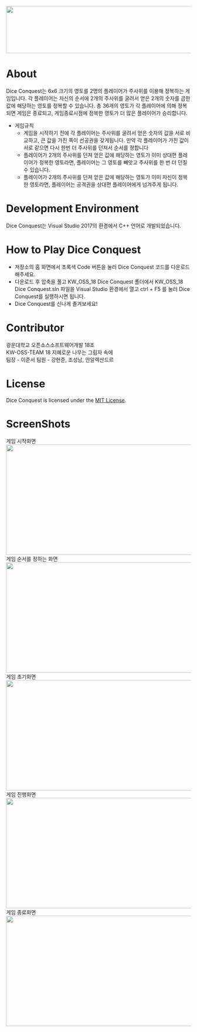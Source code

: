 <img src="https://user-images.githubusercontent.com/39071763/142794973-8ea6f922-031d-438f-a4d0-d273aa31f6d8.png" width="554" height="128">

# About
Dice Conquest는 6x6 크기의 영토를 2명의 플레이어가 주사위를 이용해 정복하는 게임입니다. 각 플레이어는 자신의 순서에 2개의 주사위를 굴려서 얻은 2개의 숫자를 곱한 값에 해당하는 영토를 정복할 수 있습니다. 총 36개의 영토가 각 플레이어에 의해 정복되면 게임은 종료되고, 게임종료시점에 정복한 영토가 더 많은 플레이어가 승리합니다.  
+ 게임규칙  
  + 게임을 시작하기 전에 각 플레이어는 주사위를 굴려서 얻은 숫자의 값을 서로 비교하고, 큰 값을 가진 쪽이 선공권을 갖게됩니다. 만약 각 플레이어가 가진 값이 서로 같으면 다시 한번 더 주사위를 던져서 순서를 정합니다
  + 플레이어가 2개의 주사위를 던져 얻은 값에 해당하는 영토가 이미 상대편 플레이어가 정복한 영토라면, 플레이어는 그 영토를 빼앗고 주사위를 한 번 더 던질 수 있습니다.
  + 플레이어가 2개의 주사위를 던져 얻은 값에 해당하는 영토가 이미 자신이 정복한 영토라면, 플레이어는 공격권을 상대편 플레이어에게 넘겨주게 됩니다. 
# Development Environment
Dice Conquest는 Visual Studio 2017의 환경에서 C++ 언어로 개발되었습니다.
# How to Play Dice Conquest
+ 저장소의 홈 화면에서 초록색 Code 버튼을 눌러 Dice Conquest 코드를 다운로드 해주세요.  
+ 다운로드 후 압축을 풀고 KW_OSS_18 Dice Conquest 폴더에서 KW_OSS_18 Dice Conquest.sln 파일을 Visual Studio 환경에서 열고 ctrl + F5 를 눌러 Dice Conquest를 실행하시면 됩니다.    
+ Dice Conquest를 신나게 즐겨보세요!
# Contributor
광운대학교 오픈소스소프트웨어개발 18조  
KW-OSS-TEAM 18 지혜로운 나무는 그림자 속에  
팀장 - 이준서 팀원 - 강현준, 조성남, 안알렉산드르
# License
Dice Conquest is licensed under the [MIT License](https://github.com/hyeonjun-kang/KW-OSS-TEAM-18/blob/main/LICENSE).
# ScreenShots
게임 시작화면  
<img src="https://user-images.githubusercontent.com/39071763/142800635-698b06d9-a603-490d-bcce-7508d017e41a.PNG" width="580" height="300">  
게임 순서를 정하는 화면  
<img src="https://user-images.githubusercontent.com/39071763/142800996-37779395-59e5-4564-9509-77e5fb54aa8e.PNG" width="580" height="300">  
게임 초기화면  
<img src="https://user-images.githubusercontent.com/39071763/142801256-b1ab3187-da75-4cfe-afbd-297eb08cc53a.PNG" width="580" height="300">  
게임 진행화면  
<img src="https://user-images.githubusercontent.com/39071763/142801410-f04d6753-ebf6-45fa-b05d-d06af567298c.PNG" width="580" height="300">  
게임 종료화면  
<img src="https://user-images.githubusercontent.com/39071763/142801461-7ca93097-adc0-4303-bc3c-46c43e357340.PNG" width="580" height="300">  
